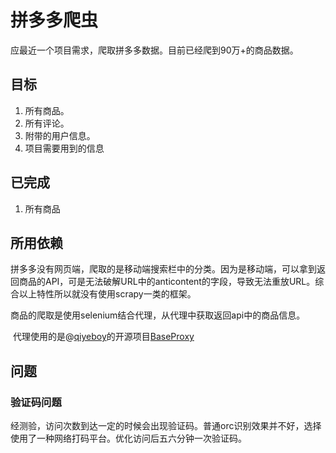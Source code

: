 # 拼多多爬虫

应最近一个项目需求，爬取拼多多数据。目前已经爬到90万+的商品数据。

## 目标

1. 所有商品。
2. 所有评论。
3. 附带的用户信息。
4. 项目需要用到的信息

## 已完成

1. 所有商品

## 所用依赖

​	拼多多没有网页端，爬取的是移动端搜索栏中的分类。因为是移动端，可以拿到返回商品的API，可是无法破解URL中的anticontent的字段，导致无法重放URL。综合以上特性所以就没有使用scrapy一类的框架。

​	商品的爬取是使用selenium结合代理，从代理中获取返回api中的商品信息。

​	代理使用的是@[qiyeboy](https://github.com/qiyeboy)的开源项目[BaseProxy]("https://github.com/qiyeboy/BaseProxy")

## 问题

### 验证码问题

​	经测验，访问次数到达一定的时候会出现验证码。普通orc识别效果并不好，选择使用了一种网络打码平台。优化访问后五六分钟一次验证码。









